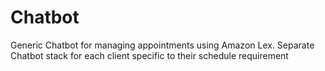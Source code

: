 # Chatbot
Generic Chatbot for managing appointments using Amazon Lex. Separate Chatbot stack for each client specific to their schedule requirement
